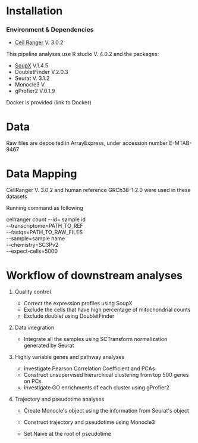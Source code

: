 # Installation

### Environment & Dependencies

- [Cell Ranger](https://support.10xgenomics.com/single-cell-gene-expression/software/pipelines/latest/what-is-cell-ranger) V. 3.0.2

This pipeline analyses use  R studio V. 4.0.2 and the packages: 

- [SoupX](https://github.com/constantAmateur/SoupX) V.1.4.5
- DoubletFinder V.2.0.3
- Seurat V. 3.1.2
- Monocle3 V.
- gProfier2 V.0.1.9

Docker is provided (link to Docker)

# Data

Raw files are deposited in ArrayExpress, under accession number E-MTAB-9467



# Data Mapping 

CellRanger V. 3.0.2 and human reference GRCh38-1.2.0 were used in these datasets

Running command as following 

cellranger count --id= sample id \
                              --transcriptome=PATH_TO_REF \
                              --fastqs=PATH_TO_RAW_FILES \
                              --sample=sample name \
                              --chemistry=SC3Pv2 \
                              --expect-cells=5000



# Workflow of downstream analyses

1. Quality control 
   - Correct the expression profiles using SoupX
   - Exclude the cells that have high percentage of mitochondrial counts
   - Exclude doublet using DoubletFinder  

2. Data integration

   - Integrate all the samples using SCTransform normalization generated by Seurat

3. Highly variable genes and pathway analyses

   - Investigate Pearson Correlation Coefficient and PCAs
   - Construct unsupervised hierarchical clustering from top 500 genes on PCs
   - Investigate GO enrichments of each cluster using gProfier2 

4. Trajectory and pseudotime analyses 

   - Create Monocle's object using the information from Seurat's object 

   - Construct trajectory and pseudotime using Monocle3
   - Set Naive at the root of pseudotime





















